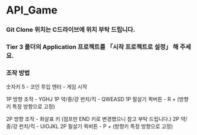 # API_Game

### Git Clone 위치는 C드라이브에 위치 부탁 드립니다. ###

### Tier 3 폴더의 Application 프로젝트를 「시작 프로젝트로 설정」 해 주세요. ###

### 조작 방법
숫자키 5 - 코인 투입
엔터 - 게임 시작

1P 방향 조작 - YGHJ
1P 약/중/강 펀치/킥 - QWEASD
1P 필살기 퀵버튼 - R + (방향키 특정 방향으로 고정)


2P 방향 조작 - 화살표 키 (점프만 END 키로 변경했으니 참고 부탁 드립니다.)
2P 약/중/강 펀치/킥 - UIOJKL
2P 필살기 퀵버튼 - P + (방향키 특정 방향으로 고정)
